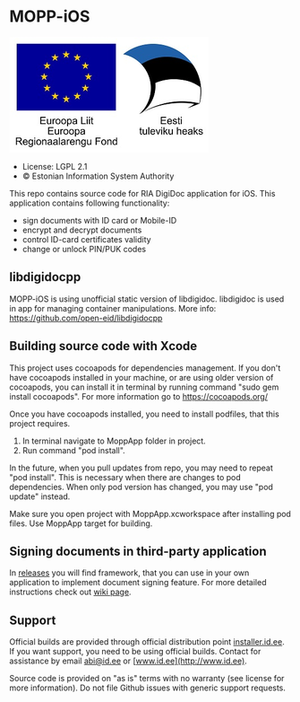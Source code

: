 # MOPP-iOS

![EU Regional Development Fund](EL_Regionaalarengu_Fond_horisontaalne-vaike.jpg)

* License: LGPL 2.1
* &copy; Estonian Information System Authority

This repo contains source code for RIA DigiDoc application for iOS.
This application contains following functionality:
* sign documents with ID card or Mobile-ID
* encrypt and decrypt documents
* control ID-card certificates validity
* change or unlock PIN/PUK codes

## libdigidocpp
MOPP-iOS is using unofficial static version of libdigidoc. libdigidoc is used in app for managing container manipulations. More info: https://github.com/open-eid/libdigidocpp


## Building source code with Xcode
This project uses cocoapods for dependencies management. If you don't have cocoapods installed in your machine, or are using older version of cocoapods, you can install it in terminal by running command "sudo gem install cocoapods". For more information go to https://cocoapods.org/

Once you have cocoapods installed, you need to install podfiles, that this project requires.
 1. In terminal navigate to MoppApp folder in project.
 2. Run command "pod install".

In the future, when you pull updates from repo, you may need to repeat "pod install". This is necessary when there are changes to pod dependencies. When only pod version has changed, you may use "pod update" instead.

Make sure you open project with MoppApp.xcworkspace after installing pod files. Use MoppApp target for building.

## Signing documents in third-party application
In [releases](https://github.com/open-eid/MOPP-iOS/releases) you will find framework, that you can use in your own application to implement document signing feature. For more detailed instructions check out [wiki page](https://github.com/open-eid/MOPP-iOS/wiki).

## Support
Official builds are provided through official distribution point [installer.id.ee](https://installer.id.ee). If you want support, you need to be using official builds. Contact for assistance by email [abi@id.ee](mailto:abi@id.ee) or [www.id.ee](http://www.id.ee).

Source code is provided on "as is" terms with no warranty (see license for more information). Do not file Github issues with generic support requests.
